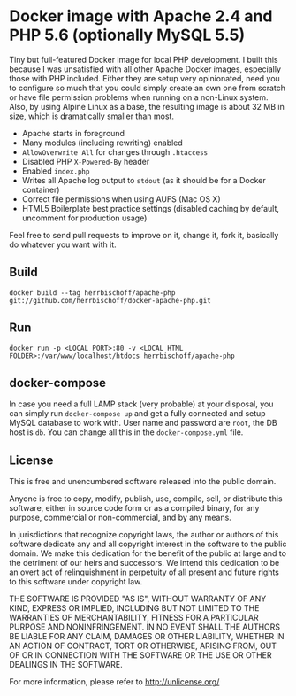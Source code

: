 # Docker image with Apache 2.4 and PHP 5.6 (optionally MySQL 5.5)
Tiny but full-featured Docker image for local PHP development. I built this because I was unsatisfied with all other Apache Docker images, especially those with PHP included. Either they are setup very opinionated, need you to configure so much that you could simply create an own one from scratch or have file permission problems when running on a non-Linux system. Also, by using Alpine Linux as a base, the resulting image is about 32 MB in size, which is dramatically smaller than most.

* Apache starts in foreground
* Many modules (including rewriting) enabled
* `AllowOverwrite All` for changes through `.htaccess`
* Disabled PHP `X-Powered-By` header
* Enabled `index.php`
* Writes all Apache log output to `stdout` (as it should be for a Docker container)
* Correct file permissions when using AUFS (Mac OS X)
* HTML5 Boilerplate best practice settings (disabled caching by default, uncomment for production usage)

Feel free to send pull requests to improve on it, change it, fork it, basically do whatever you want with it.

## Build
```
docker build --tag herrbischoff/apache-php git://github.com/herrbischoff/docker-apache-php.git
```

## Run
```
docker run -p <LOCAL PORT>:80 -v <LOCAL HTML FOLDER>:/var/www/localhost/htdocs herrbischoff/apache-php
```

## docker-compose
In case you need a full LAMP stack (very probable) at your disposal, you can simply run `docker-compose up` and get a fully connected and setup MySQL database to work with. User name and password are `root`, the DB host is `db`. You can change all this in the `docker-compose.yml` file.

## License
This is free and unencumbered software released into the public domain.

Anyone is free to copy, modify, publish, use, compile, sell, or
distribute this software, either in source code form or as a compiled
binary, for any purpose, commercial or non-commercial, and by any
means.

In jurisdictions that recognize copyright laws, the author or authors
of this software dedicate any and all copyright interest in the
software to the public domain. We make this dedication for the benefit
of the public at large and to the detriment of our heirs and
successors. We intend this dedication to be an overt act of
relinquishment in perpetuity of all present and future rights to this
software under copyright law.

THE SOFTWARE IS PROVIDED "AS IS", WITHOUT WARRANTY OF ANY KIND,
EXPRESS OR IMPLIED, INCLUDING BUT NOT LIMITED TO THE WARRANTIES OF
MERCHANTABILITY, FITNESS FOR A PARTICULAR PURPOSE AND NONINFRINGEMENT.
IN NO EVENT SHALL THE AUTHORS BE LIABLE FOR ANY CLAIM, DAMAGES OR
OTHER LIABILITY, WHETHER IN AN ACTION OF CONTRACT, TORT OR OTHERWISE,
ARISING FROM, OUT OF OR IN CONNECTION WITH THE SOFTWARE OR THE USE OR
OTHER DEALINGS IN THE SOFTWARE.

For more information, please refer to <http://unlicense.org/>
